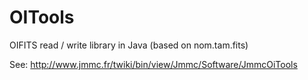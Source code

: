 # OITools
OIFITS read / write library in Java (based on nom.tam.fits)

See:
http://www.jmmc.fr/twiki/bin/view/Jmmc/Software/JmmcOiTools
